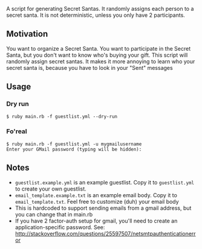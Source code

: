 A script for generating Secret Santas. It randomly assigns each person to a secret santa. It is not deterministic, unless you only have 2 participants.

## Motivation
You want to organize a Secret Santa. You want to participate in the Secret Santa, but you don't want to know who's buying your gift. This script will randomly assign secret santas. It makes it more annoying to learn who your secret santa is, because you have to look in your "Sent" messages

## Usage
### Dry run
```
$ ruby main.rb -f guestlist.yml --dry-run
```
### Fo'real
```
$ ruby main.rb -f guestlist.yml -u mygmailusername
Enter your GMail password (typing will be hidden):
```

## Notes
- `guestlist.example.yml` is an example guestlist. Copy it to `guestlist.yml` to create your own guestlist.
- `email_template.example.txt` is an example email body. Copy it to `email_template.txt`. Feel free to customize (duh) your email body
- This is hardcoded to support sending emails from a gmail address, but you can change that in main.rb
- If you have 2 factor-auth setup for gmail, you'll need to create an application-specific password. See: http://stackoverflow.com/questions/25597507/netsmtpauthenticationerror
